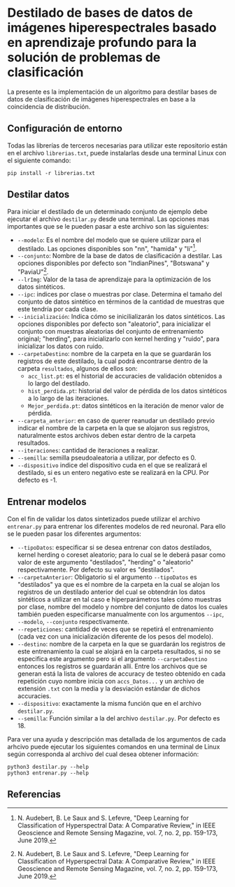 # Destilado de bases de datos de imágenes hiperespectrales basado en aprendizaje profundo para la solución de problemas de clasificación
La presente es la implementación de un algoritmo para destilar bases de datos de clasificación de imágenes hiperespectrales en base a la coincidencia de distribución.

## Configuración de entorno
Todas las librerías de terceros necesarias para utilizar este repositorio están en el archivo `librerias.txt`, puede instalarlas desde una terminal Linux con el siguiente comando:
```
pip install -r librerias.txt
```

## Destilar datos
Para iniciar el destilado de un determinado conjunto de ejemplo debe ejecutar el archivo `destilar.py` desde una terminal. Las opciones mas importantes que se le pueden pasar a este archivo son las siguientes:

- `--modelo`: Es el nombre del modelo que se quiere utilizar para el destilado. Las opciones disponibles son "nn", "hamida" y "li"[^1].
- `--conjunto`: Nombre de la base de datos de clasificación a destilar. Las opciones disponibles por defecto son "IndianPines", "Botswana" y "PaviaU"[^1].
- `--lrImg`: Valor de la tasa de aprendizaje para la optimización de los datos sintéticos.
- `--ipc`: indices por clase o muestras por clase. Determina el tamaño del conjunto de datos sintético en términos de la cantidad de muestras que este tendría por cada clase.
- `--inicialización`: Indica cómo se inicilializarán los datos sintéticos. Las opciones disponibles por defecto son "aleatorio", para inicializar el conjunto con muestras aleatorias del conjunto de entrenamiento original; "herding", para inicializarlo con kernel herding y "ruido", para inicializar los datos con ruido.
- `--carpetaDestino`: nombre de la carpeta en la que se guardarán los registros de este destilado, la cual podrá encontrarse dentro de la carpeta `resultados`, algunos de ellos son:
  - `acc_list.pt`: es el historial de accuracies de validación obtenidos a lo largo del destilado.
  - `hist_perdida.pt`: historial del valor de pérdida de los datos sintéticos a lo largo de las iteraciones.
  - `Mejor_perdida.pt`: datos sintéticos en la iteración de menor valor de pérdida.
- `--carpeta_anterior`: en caso de querer reanudar un destilado previo indicar el nombre de la carpeta en la que se alojaron sus registros, naturalmente estos archivos deben estar dentro de la carpeta resultados.
- `--iteraciones`: cantidad de iteraciones a realizar.
- `--semilla`: semilla pseudoaleatoria a utilizar, por defecto es 0.
- `--dispositivo` indice del dispositivo cuda en el que se realizará el destilado, si es un entero negativo este se realizará en la CPU. Por defecto es -1.

## Entrenar modelos
Con el fin de validar los datos sintetizados puede utilizar el archivo `entrenar.py` para entrenar los diferentes modelos de red neuronal. Para ello se le pueden pasar los diferentes argumentos:
- `--tipoDatos`: especificar si se desea entrenar con datos destilados, kernel herding o coreset aleatorio; para lo cual se le deberá pasar como valor de este argumento "destilados", "herding" o "aleatorio" respectivamente. Por defecto su valor es "destilados".
- `--carpetaAnterior`: Obligatorio si el argumento `--tipoDatos` es "destilados" ya que es el nombre de la carpeta en la cual se alojan los registros de un destilado anterior del cual se obtendrán los datos sintéticos a utilizar en tal caso e hiperparámetros tales cómo muestras por clase, nombre del modelo y nombre del conjunto de datos los cuales también pueden especificarse manualmente con los argumentos `--ipc`, `--modelo`, `--conjunto` respectivamente.
- `--repeticiones`: cantidad de veces que se repetirá el entrenamiento (cada vez con una inicialización diferente de los pesos del modelo).
- `--destino`: nombre de la carpeta en la que se guardarán los registros de este entrenamiento la cual se alojará en la carpeta resultados, si no se especifica este argumento pero si el argumento `--carpetaDestino` entonces los registros se guardarán allí. Entre los archivos que se generan está la lista de valores de accuracy de testeo obtenido en cada repetición cuyo nombre inicia con `accs_Datos...` y un archivo de extensión `.txt` con la media y la desviación estándar de dichos accuracies.
- `--dispositivo`: exactamente la misma función que en el archivo `destilar.py`.
- `--semilla`: Función similar a la del archivo `destilar.py`. Por defecto es 18.

Para ver una ayuda y descripción mas detallada de los argumentos de cada arhcivo puede ejecutar los siguientes comandos en una terminal de Linux según corresponda al archivo del cual desea obtener información:
```
python3 destilar.py --help
python3 entrenar.py --help
```

## Referencias
[^1]: N. Audebert, B. Le Saux and S. Lefevre, "Deep Learning for Classification of Hyperspectral Data: A Comparative Review," in IEEE Geoscience and Remote Sensing Magazine, vol. 7, no. 2, pp. 159-173, June 2019.
